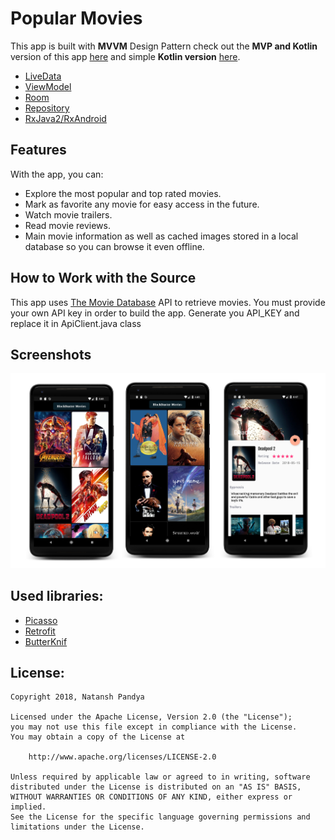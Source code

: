 # Popular Movies
This app is built with **MVVM** Design Pattern check out the **MVP and Kotlin** version of this app [here](https://github.com/natansh25/MVP_MovieApp) and simple **Kotlin version** [here](https://github.com/natansh25/Kotlin_MovieApp).
- [LiveData](https://developer.android.com/topic/libraries/architecture/livedata)
- [ViewModel](https://developer.android.com/topic/libraries/architecture/viewmodel)
- [Room](https://developer.android.com/training/data-storage/room/)
- [Repository](https://developer.android.com/jetpack/docs/guide)
- [RxJava2/RxAndroid](https://github.com/ReactiveX/RxAndroid)

## Features

With the app, you can:
* Explore the most popular and top rated movies.
* Mark as favorite any movie for easy access in the future.
* Watch movie trailers.
* Read movie reviews.
* Main movie information as well as cached images stored in a local database so you can browse it even offline.


## How to Work with the Source

This app uses [The Movie Database](https://www.themoviedb.org/documentation/api) API to retrieve movies.
You must provide your own API key in order to build the app. Generate you API_KEY and replace it in ApiClient.java class

## Screenshots

![](screenshots/pop2.png)

## Used libraries:

* [Picasso](http://square.github.io/picasso/)
* [Retrofit](http://square.github.io/retrofit/)
* [ButterKnif](http://jakewharton.github.io/butterknife/)



## License:
```
Copyright 2018, Natansh Pandya

Licensed under the Apache License, Version 2.0 (the "License");
you may not use this file except in compliance with the License.
You may obtain a copy of the License at

    http://www.apache.org/licenses/LICENSE-2.0

Unless required by applicable law or agreed to in writing, software
distributed under the License is distributed on an "AS IS" BASIS,
WITHOUT WARRANTIES OR CONDITIONS OF ANY KIND, either express or implied.
See the License for the specific language governing permissions and
limitations under the License.
```
